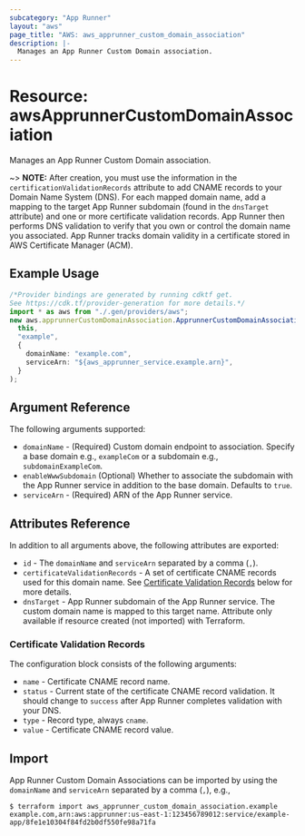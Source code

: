 ```yaml
---
subcategory: "App Runner"
layout: "aws"
page_title: "AWS: aws_apprunner_custom_domain_association"
description: |-
  Manages an App Runner Custom Domain association.
---
```


# Resource: awsApprunnerCustomDomainAssociation

Manages an App Runner Custom Domain association.

\~> **NOTE:** After creation, you must use the information in the `certificationValidationRecords` attribute to add CNAME records to your Domain Name System (DNS). For each mapped domain name, add a mapping to the target App Runner subdomain (found in the `dnsTarget` attribute) and one or more certificate validation records. App Runner then performs DNS validation to verify that you own or control the domain name you associated. App Runner tracks domain validity in a certificate stored in AWS Certificate Manager (ACM).

## Example Usage

```typescript
/*Provider bindings are generated by running cdktf get.
See https://cdk.tf/provider-generation for more details.*/
import * as aws from "./.gen/providers/aws";
new aws.apprunnerCustomDomainAssociation.ApprunnerCustomDomainAssociation(
  this,
  "example",
  {
    domainName: "example.com",
    serviceArn: "${aws_apprunner_service.example.arn}",
  }
);

```

## Argument Reference

The following arguments supported:

* `domainName` - (Required) Custom domain endpoint to association. Specify a base domain e.g., `exampleCom` or a subdomain e.g., `subdomainExampleCom`.
* `enableWwwSubdomain` (Optional) Whether to associate the subdomain with the App Runner service in addition to the base domain. Defaults to `true`.
* `serviceArn` - (Required) ARN of the App Runner service.

## Attributes Reference

In addition to all arguments above, the following attributes are exported:

* `id` - The `domainName` and `serviceArn` separated by a comma (`,`).
* `certificateValidationRecords` - A set of certificate CNAME records used for this domain name. See [Certificate Validation Records](#certificate-validation-records) below for more details.
* `dnsTarget` - App Runner subdomain of the App Runner service. The custom domain name is mapped to this target name. Attribute only available if resource created (not imported) with Terraform.

### Certificate Validation Records

The configuration block consists of the following arguments:

* `name` - Certificate CNAME record name.
* `status` - Current state of the certificate CNAME record validation. It should change to `success` after App Runner completes validation with your DNS.
* `type` - Record type, always `cname`.
* `value` - Certificate CNAME record value.

## Import

App Runner Custom Domain Associations can be imported by using the `domainName` and `serviceArn` separated by a comma (`,`), e.g.,

```console
$ terraform import aws_apprunner_custom_domain_association.example example.com,arn:aws:apprunner:us-east-1:123456789012:service/example-
app/8fe1e10304f84fd2b0df550fe98a71fa
```
